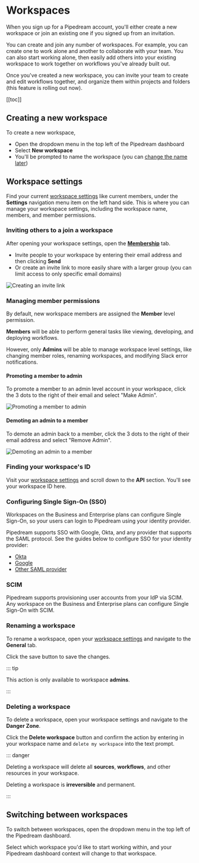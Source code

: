 # Workspaces

When you sign up for a Pipedream account, you'll either create a new workspace or join an existing one if you signed up from an invitation.

You can create and join any number of workspaces. For example, you can create one to work alone and another to collaborate with your team. You can also start working alone, then easily add others into your existing workspace to work together on workflows you've already built out.

Once you've created a new workspace, you can invite your team to create and edit workflows together, and organize them within projects and folders (this feature is rolling out now).

[[toc]]

## Creating a new workspace

To create a new workspace,

- Open the dropdown menu in the top left of the Pipedream dashboard
- Select **New workspace**
- You'll be prompted to name the workspace (you can [change the name later](/workspaces/#renaming-a-workspace))

## Workspace settings

Find your current [workspace settings](https://pipedream.com/settings/account) like current members, under the **Settings** navigation menu item on the left hand side. This is where you can manage your workspace settings, including the workspace name, members, and member permissions.

### Inviting others to a join a workspace

After opening your workspace settings, open the [**Membership**](https://pipedream.com/settings/users) tab.

- Invite people to your workspace by entering their email address and then clicking **Send**
- Or create an invite link to more easily share with a larger group (you can limit access to only specific email domains)

![Creating an invite link](https://res.cloudinary.com/pipedreamin/image/upload/v1688074217/Google_Chrome_-_Settings_-_Users_-_Pipedream_2023-06-29_at_2.28.12_PM_xy33fl.png)

### Managing member permissions

By default, new workspace members are assigned the **Member** level permission.

**Members** will be able to perform general tasks like viewing, developing, and deploying workflows.

However, only **Admins** will be able to manage workspace level settings, like changing member roles, renaming workspaces, and modifying Slack error notifications.

#### Promoting a member to admin

To promote a member to an admin level account in your workspace, click the 3 dots to the right of their email and select "Make Admin".

![Promoting a member to admin](https://res.cloudinary.com/pipedreamin/image/upload/v1688075628/making_admin_btkbh7.gif)

#### Demoting an admin to a member

To demote an admin back to a member, click the 3 dots to the right of their email address and select "Remove Admin".

![Demoting an admin to a member](https://res.cloudinary.com/pipedreamin/image/upload/v1688075628/removing_admin_wez5km.gif)

### Finding your workspace's ID

Visit your [workspace settings](https://pipedream.com/settings/account) and scroll down to the **API** section. You'll see your workspace ID here.

### Configuring Single Sign-On (SSO)

Workspaces on the Business and Enterprise plans can configure Single Sign-On, so your users can login to Pipedream using your identity provider.

Pipedream supports SSO with Google, Okta, and any provider that supports the SAML protocol. See the guides below to configure SSO for your identity provider:

- [Okta](/workspaces/sso/okta/)
- [Google](/workspaces/sso/google/)
- [Other SAML provider](/workspaces/sso/saml/)

### SCIM

Pipedream supports provisioning user accounts from your IdP via SCIM. Any workspace on the Business and Enterprise plans can configure Single Sign-On with SCIM.

### Renaming a workspace

To rename a workspace, open your [workspace settings](https://pipedream.com/settings/account) and navigate to the **General** tab.

Click the save button to save the changes.

::: tip

This action is only available to workspace **admins**.

:::

### Deleting a workspace

To delete a workspace, open your workspace settings and navigate to the **Danger Zone**.

Click the **Delete workspace** button and confirm the action by entering in your workspace name and `delete my workspace` into the text prompt.

::: danger

Deleting a workspace will delete all **sources**, **workflows**, and other resources in your workspace.

Deleting a workspace is **irreversible** and permanent.

:::

## Switching between workspaces

To switch between workspaces, open the dropdown menu in the top left of the Pipedream dashboard.

Select which workspace you'd like to start working within, and your Pipedream dashboard context will change to that workspace.
